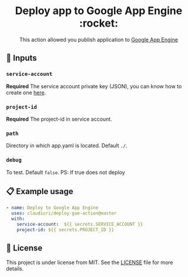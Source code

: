 <h1 align="center">
 Deploy app to Google App Engine :rocket:
</h1>

<p align="center">This action allowed you publish application to <a href="https://cloud.google.com/appengine/">Google App Engine</a></p>

## :ticket: Inputs

### `service-account`

**Required** The service account private key (JSON), you can know how to create one [here](https://cloud.google.com/iam/docs/creating-managing-service-account-keys).


### `project-id`

**Required** The project-id in service account.

### `path`

Directory in which app.yaml is located. Default `./`.

### `debug`

To test. Default `false`. PS: If true does not deploy

## :clipboard: Example usage

```yaml
- name: Deploy to Google App Engine
  uses: claudiuri/deploy-gae-action@master
  with:
    service-account:  ${{ secrets.SERVICE_ACCOUNT }}
    project-id: ${{ secrets.PROJECT_ID }}
```

## :memo: License

This project is under license from MIT. See the [LICENSE](/LICENSE) file for more details.
